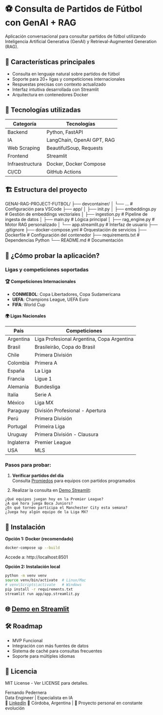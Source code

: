# ⚽ Consulta de Partidos de Fútbol con GenAI + RAG

Aplicación conversacional para consultar partidos de fútbol utilizando Inteligencia Artificial Generativa (GenAI) y Retrieval-Augmented Generation (RAG).

## 🚀 Características principales

- Consulta en lenguaje natural sobre partidos de fútbol
- Soporte para 20+ ligas y competiciones internacionales
- Respuestas precisas con contexto actualizado
- Interfaz intuitiva desarrollada con Streamlit
- Arquitectura en contenedores Docker

## 🧠 Tecnologías utilizadas

| Categoría | Tecnologías |
| --- | --- |
| Backend | Python, FastAPI |
| IA  | LangChain, OpenAI GPT, RAG |
| Web Scraping | BeautifulSoup, Requests |
| Frontend | Streamlit |
| Infraestructura | Docker, Docker Compose |
| CI/CD | GitHub Actions |

## 🏗️ Estructura del proyecto

GENAI-RAG-PROJECT-FUTBOL/
├── devcontainer/
│ └── ... # Configuración para VSCode
├── app/
│ ├── init.py
│ ├── embeddings.py # Gestión de embeddings vectoriales
│ ├── ingestion.py # Pipeline de ingesta de datos
│ ├── main.py # Lógica principal
│ ├── rag_engine.py # Motor RAG personalizado
│ └── app.streamlit.py # Interfaz de usuario
├── .gitignore
├── docker-compose.yml # Orquestación de servicios
├── Dockerfile # Configuración del contenedor
├── requirements.txt # Dependencias Python
└── README.md # Documentación

## 🧪 ¿Cómo probar la aplicación?

### Ligas y competiciones soportadas

#### 🏆 Competiciones Internacionales

- **CONMEBOL**: Copa Libertadores, Copa Sudamericana
- **UEFA**: Champions League, UEFA Euro
- **FIFA**: World Cup

#### 🌍 Ligas Nacionales

| País | Competiciones |
| --- | --- |
| Argentina | Liga Profesional Argentina, Copa Argentina |
| Brasil | Brasileirão, Copa do Brasil |
| Chile | Primera División |
| Colombia | Primera A |
| España | La Liga |
| Francia | Ligue 1 |
| Alemania | Bundesliga |
| Italia | Serie A |
| México | Liga MX |
| Paraguay | División Profesional - Apertura |
| Perú | Primera División |
| Portugal | Primeira Liga |
| Uruguay | Primera División - Clausura |
| Inglaterra | Premier League |
| USA | MLS |

### Pasos para probar:

1. **Verificar partidos del día**  
  Consulta [Promiedos](https://www.promiedos.com.ar/) para equipos con partidos programados
  
2. Realizar la consulta en [Demo Streamlit](https://cgenai-rag-project-futbol-consulta-partidos-de-futbol.streamlit.app/):
  
  ```plaintext
  ¿Qué equipos juegan hoy en la Premier League?
  ¿A qué hora juega Boca Juniors?
  ¿En qué torneo participa el Manchester City esta semana?
  ¿Juega hoy algún equipo de la Liga MX?
  ```
  

## 🚀 Instalación

**Opción 1: Docker (recomendado)**

```bash
docker-compose up --build
```

Accede a: http://localhost:8501

**Opción 2: Instalación local**

```bash
python -m venv venv
source venv/bin/activate  # Linux/Mac
# venv\Scripts\activate   # Windows
pip install -r requirements.txt
streamlit run app/app.streamlit.py
```

## 🌐 [Demo en Streamlit](https://cgenai-rag-project-futbol-consulta-partidos-de-futbol.streamlit.app/) 

## 🛠️ Roadmap

- MVP Funcional
- Integración con más fuentes de datos
- Sistema de caché para consultas frecuentes
- Soporte para múltiples idiomas

## 📄 Licencia

MIT License - Ver LICENSE para detalles.

Fernando Pedernera  
Data Engineer | Especialista en IA  
🔗 [LinkedIn](https://www.linkedin.com/in/fgpedernera/) 
📍 Córdoba, Argentina | 🚀 Proyecto personal en constante evolución






